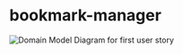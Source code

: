# bookmark-manager

![Domain Model Diagram for first user story](https://lh3.googleusercontent.com/cGXBH0DDnY0CJOovBZFYBW2nArZa_abVMHKVRrTxo3Na3817ziY8Z0SWvRVt8DReVmr4ceDOHtz8rT6ZbySlQ2H9t6goCYYXBbdB6k_gyic8ecVJxhtCs9ppskAMWDscgzmnAaCMNlmVq8hI4jSrnJtnJktY956-w-J6O02Wvz2-WZaKgu-zEBwGim8tjxDog5YNzfqAECXHL5SBnLuDV3LrCDY1zhfGXXOQMNrd5uYQSAagT2JF2Wte3fEHie2NWImqrjFwXSZUOddG3RkU7uMAlvH_BBn2ycRUCF4AZRH95hgaeDw8dKIMsbmTngl0TwEyXnEqWt0cZC9uzKuTJZ8qY7EI1j59gp-naW3v2JMo2XJZixqjpmn3GZNjdbqWN-6LrUk6PE-KAo43HR4LrSJ-qsUKazDC1Rl67IUTYsIYbD0HwTI1EAGNNmGssgsZSIvWX273v50fhNbTi1QSSDXU8un6tJvPl7wVJgC8pCcQz3aN1RkRrtHRhEwkC-Rh2YNOsZ1uk6ABDo78MV_8qYAYO_mQrPd-cWYd2BDJbcINQtD2KOvpyWjMHPM789PxRmWNkuIgJ6C1HSPAMo0NQK688dsbOltws5K1_eaJtm-HeHQ0f9oVJQwzGBgNSqmQD5Q5S9hxS6is3X8WsJib86_Wn2EWljCdSvEL-cUrFcrx1Cdz=w1382-h1036-no)
